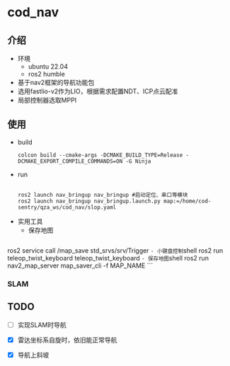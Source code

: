 # cod_nav
## 介绍
- 环境
  - ubuntu 22.04
  - ros2 humble
- 基于nav2框架的导航功能包
- 选用fastlio-v2作为LIO，根据需求配置NDT、ICP点云配准
- 局部控制器选取MPPI
## 使用
  - build
    ```shell
    colcon build --cmake-args -DCMAKE_BUILD_TYPE=Release -DCMAKE_EXPORT_COMPILE_COMMANDS=ON -G Ninja
    ```
  - run
    ```shell
        
    ros2 launch nav_bringup nav_bringup #启动定位、串口等模块
    ros2 launch nav_bringup nav_bringup.launch.py map:=/home/cod-sentry/qza_ws/cod_nav/slop.yaml
      ```
  - 实用工具
    - 保存地图
      ```shell
ros2 service call /map_save std_srvs/srv/Trigger 
      ```
    - 小键盘控制
      ```shell
      ros2 run teleop_twist_keyboard teleop_twist_keyboard
      ```
    - 保存地图
    ```shell
    ros2 run nav2_map_server map_saver_cli -f MAP_NAME
    ```
### SLAM

## TODO

- [ ] 实现SLAM时导航
- [X] 雷达坐标系自旋时，依旧能正常导航
- [X] 导航上斜坡
 